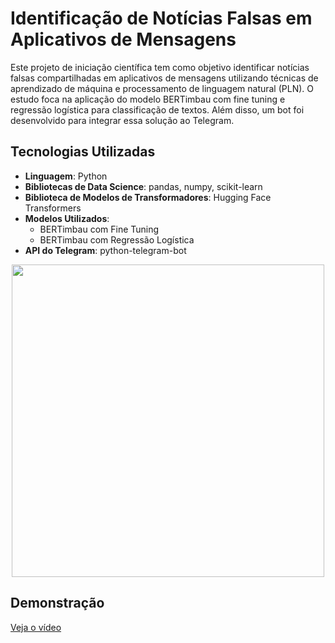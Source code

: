 # Identificação de Notícias Falsas em Aplicativos de Mensagens

Este projeto de iniciação científica tem como objetivo identificar notícias falsas compartilhadas em aplicativos de mensagens utilizando técnicas de aprendizado de máquina e processamento de linguagem natural (PLN). O estudo foca na aplicação do modelo BERTimbau com fine tuning e regressão logística para classificação de textos. Além disso, um bot foi desenvolvido para integrar essa solução ao Telegram.

## Tecnologias Utilizadas

- **Linguagem**: Python
- **Bibliotecas de Data Science**: pandas, numpy, scikit-learn
- **Biblioteca de Modelos de Transformadores**: Hugging Face Transformers
- **Modelos Utilizados**:
  - BERTimbau com Fine Tuning
  - BERTimbau com Regressão Logística
- **API do Telegram**: python-telegram-bot

<p align="center">
  <img src="https://github.com/user-attachments/assets/34491f5f-8b7b-4dce-ad92-9d4842c74088" width="500">
</p>

## Demonstração
[Veja o vídeo](video-ic-sem-musica-feito-com-o-clipchamp_xeJgAd9B.mp4) 




